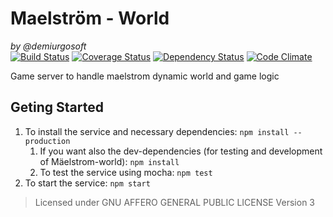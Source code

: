 Maelström - World
=================
_by @demiurgosoft_     
[![Build Status](https://travis-ci.org/demiurgosoft/maelstrom-world.svg?branch=master)](https://travis-ci.org/demiurgosoft/maelstrom-world)
[![Coverage Status](https://coveralls.io/repos/github/demiurgosoft/maelstrom-world/badge.svg?branch=master)](https://coveralls.io/github/demiurgosoft/maelstrom-world?branch=master)
[![Dependency Status](https://gemnasium.com/demiurgosoft/maelstrom-world.svg)](https://gemnasium.com/demiurgosoft/maelstrom-world)
[![Code Climate](https://codeclimate.com/github/demiurgosoft/maelstrom-world/badges/gpa.svg)](https://codeclimate.com/github/demiurgosoft/maelstrom-world)

Game server to handle maelstrom dynamic world and game logic

## Geting Started
1. To install the service and necessary dependencies: `npm install --production`
	1. If you want also the dev-dependencies (for testing and development of Mäelstrom-world): `npm install`
	2. To test the service using mocha: `npm test`
2. To start the service: `npm start`


> Licensed under GNU AFFERO GENERAL PUBLIC LICENSE Version 3
